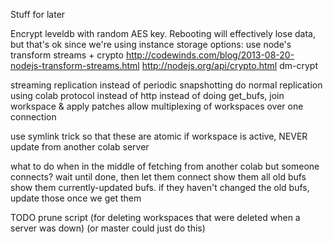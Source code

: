 Stuff for later

Encrypt leveldb with random AES key. Rebooting will effectively lose data, but that's ok since we're using instance storage
options:
  use node's transform streams + crypto
    http://codewinds.com/blog/2013-08-20-nodejs-transform-streams.html
    http://nodejs.org/api/crypto.html
  dm-crypt

streaming replication instead of periodic snapshotting
  do normal replication using colab protocol instead of http
  instead of doing get_bufs, join workspace & apply patches
  allow multiplexing of workspaces over one connection

use symlink trick so that these are atomic
if workspace is active, NEVER update from another colab server

what to do when in the middle of fetching from another colab but someone connects?
  wait until done, then let them connect
  show them all old bufs
  show them currently-updated bufs. if they haven't changed the old bufs, update those once we get them

TODO
prune script (for deleting workspaces that were deleted when a server was down)
  (or master could just do this)
